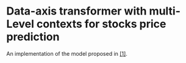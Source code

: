 
# Data-axis transformer with multi-Level contexts for stocks price prediction

An implementation of the model proposed in [[1]](https://dl.acm.org/doi/abs/10.1145/3447548.3467297?casa_token=PX5M3NmMXUkAAAAA%3AEsaP5z_ysmyd3HTtr9KAdI-xMoowKcyyN6MsuP67GlxZkaUMOglsBk1oAm_iQe4DPJdb7Bh4h3XX).




